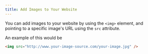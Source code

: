 ```yaml
---
title: Add Images to Your Website
---
```

You can add images to your website by using the `<img>` element, and pointing to a specific image's URL using the `src` attribute.

An example of this would be

```html
<img src="http://www.your-image-source.com/your-image.jpg" />
```